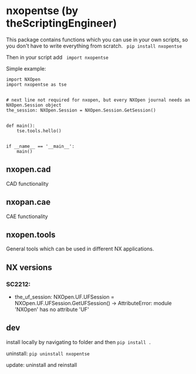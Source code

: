 # nxopentse (by theScriptingEngineer)
This package contains functions which you can use in your own scripts, so you don't have to write everything from scratch.
``` pip install nxopentse```

Then in your script add 
``` import nxopentse``` 

Simple example:
```
import NXOpen
import nxopentse as tse


# next line not required for nxopen, but every NXOpen journal needs an NXOpen.Session object
the_session: NXOpen.Session = NXOpen.Session.GetSession()


def main():
    tse.tools.hello()


if __name__ == '__main__':
    main()

```

## nxopen.cad
CAD functionality


## nxopan.cae
CAE functionality


## nxopen.tools
General tools which can be used in different NX applications.


## NX versions
### SC2212:
  - the_uf_session: NXOpen.UF.UFSession = NXOpen.UF.UFSession.GetUFSession() -> AttributeError: module 'NXOpen' has no attribute 'UF'


## dev
install locally by navigating to folder and then
```pip install .```

uninstall:
```pip uninstall nxopentse```

update: uninstall and reinstall